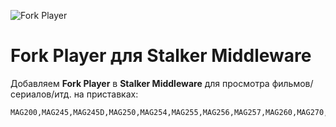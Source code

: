 ![Fork Player](https://raw.githubusercontent.com/Elegant-Division/Fork-Player-for-Stalker-Middleware/master/img/720/icons/2010.png)

# Fork Player для Stalker Middleware

Добавляем **Fork Player** в **Stalker Middleware** для просмотра фильмов/сериалов/итд. на приставках:
```shell
MAG200,MAG245,MAG245D,MAG250,MAG254,MAG255,MAG256,MAG257,MAG260,MAG270,MAG275,MAG351,MAG352,AuraHD,WR320
```
